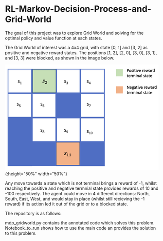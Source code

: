 # RL-Markov-Decision-Process-and-Grid-World

The goal of this project was to explore Grid World and solving for the optimal policy and value function at each states.

The Grid World of interest was a 4x4 grid, with state [0, 1] and [3, 2] as positive and negative reward states. The positions [1, 2], [2, 0], [3, 0], [3, 1], and [3, 3] were blocked, as shown in the image below.

![](images/grid_world.png){:height="50%" width="50%"}

Any move towards a state which is not terminal brings a reward of -1, whilst reaching the positive and negative termnial state provides rewards of 10 and -100 respectively. 
The agent could move in 4 different directions: North, South, East, West, and would stay in place (whilst still recieving the -1 reward) if its action led it out of the grid or to a blocked state.

The repository is as follows:

mdp_gridworld.py contains the annotated code which solves this problem. <br /> 
Notebook_to_run shows how to use the main code an provides the solution to this problem.
